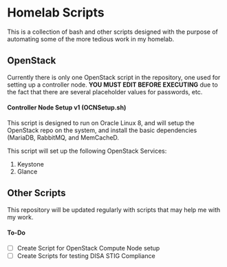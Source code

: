# Homelab Scripts
This is a collection of bash and other scripts designed with the purpose of automating some of the more tedious work in my homelab.

## OpenStack

Currently there is only one OpenStack script in the repository, one used for setting up a controller node. **YOU MUST EDIT BEFORE EXECUTING** due to the fact that there are several placeholder values for passwords, etc.

#### Controller Node Setup v1 (OCNSetup.sh)

This script is designed to run on Oracle Linux 8, and will setup the OpenStack repo on the system, and install the basic dependencies (MariaDB, RabbitMQ, and MemCacheD.

This script will set up the following OpenStack Services: 

 1. Keystone
 2. Glance

## Other Scripts

This repository will be updated regularly with scripts that may help me with my work.

#### To-Do

 - [ ] Create Script for OpenStack Compute Node setup
 - [ ] Create Scripts for testing DISA STIG Compliance
